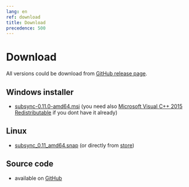 ```yaml
---
lang: en
ref: download
title: Download
precedence: 500
---
```

# Download
All versions could be download from [GitHub release page](https://github.com/sc0ty/subsync/releases).

## Windows installer
* [subsync-0.11.0-amd64.msi](https://github.com/sc0ty/subsync/releases/download/0.11/subsync-0.11.0-amd64.msi)
(you need also [Microsoft Visual C++ 2015 Redistributable](https://www.microsoft.com/en-us/download/details.aspx?id=53587) if you dont have it already)

## Linux
* [subsync_0.11_amd64.snap](https://github.com/sc0ty/subsync/releases/download/0.11/subsync_0.11_amd64.snap) (or directly from [store](https://snapcraft.io/subsync))

## Source code
* available on [GitHub](https://github.com/sc0ty/subsync)
